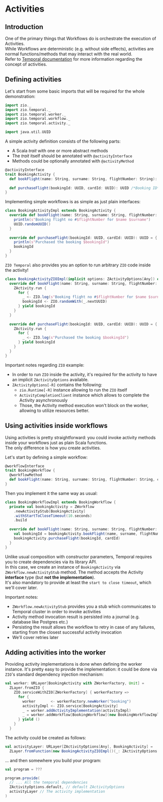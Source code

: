 # Activities

## Introduction

One of the primary things that Workflows do is orchestrate the execution of Activities.  
While Workflows are deterministic (e.g. without side effects), activities are normal functions/methods that may interact
with the real world.  
Refer to [Temporal documentation](https://docs.temporal.io/activities/) for more information regarding the concept of
activities.

## Defining activities

Let's start from some basic imports that will be required for the whole demonstration:

```scala mdoc:silent
import zio._
import zio.temporal._
import zio.temporal.worker._
import zio.temporal.workflow._
import zio.temporal.activity._

import java.util.UUID
```

A simple activity definition consists of the following parts:

- A Scala *trait* with one or more abstract methods
- The *trait* itself should be annotated with `@activityInterface`
- Methods could be optionally annotated with `@activityMethod`

```scala mdoc
@activityInterface
trait BookingActivity {
  def bookFlight(name: String, surname: String, flightNumber: String): UUID /*Booking ID*/ 
  
  def purchaseFlight(bookingId: UUID, cardId: UUID): UUID /*Booking ID*/ 
}
```

Implementing simple workflows is as simple as just plain interfaces:

```scala mdoc
class BookingActivityImpl extends BookingActivity {
  override def bookFlight(name: String, surname: String, flightNumber: String): UUID = {
    println(s"Booking flight no #$flightNumber for $name $surname")
    UUID.randomUUID()
  }
  
  override def purchaseFlight(bookingId: UUID, cardId: UUID): UUID = {
    println(s"Purchased the booking $bookingId")
    bookingId
  }
}
```

`ZIO Temporal` also provides you an option to run arbitrary `ZIO` code inside the activity!

```scala mdoc
class BookingActivityZIOImpl(implicit options: ZActivityOptions[Any]) extends BookingActivity {
  override def bookFlight(name: String, surname: String, flightNumber: String): UUID = {
    ZActivity.run {
      for {
        _ <- ZIO.log(s"Booking flight no #$flightNumber for $name $surname")
        bookingId <- ZIO.randomWith(_.nextUUID)
      } yield bookingId
    }
  }
  
  override def purchaseFlight(bookingId: UUID, cardId: UUID): UUID = {
    ZActivity.run {
      for {
        _ <- ZIO.log(s"Purchased the booking $bookingId")
      } yield bookingId
    }
  }
}
```

Important notes regarding `ZIO` example:
- In order to run `ZIO` inside the activity, it's required for the activity to have an implicit `ZActivityOptions` available.  
- `ZActivityOptions[-R]` contains the following:
  - `zio.Runtime[-R]` instance allowing to run the `ZIO` itself
  - `ActivityCompletionClient` instance which allows to complete the Activity asynchronously
  - Those, the Activity method execution won't block on the worker, allowing to utilize resources better.

## Using activities inside workflows

Using activities is pretty straightforward: you could invoke activity methods inside your workflows just as plain Scala functions.  
The only difference is how you create activities.  

Let's start by defining a simple workflow:

```scala mdoc
@workflowInterface
trait BookingWorkflow {
  @workflowMethod
  def bookFlight(name: String, surname: String, flightNumber: String, cardId: UUID): UUID /*Booking ID*/
}
```

Then you implement it the same way as usual:

```scala mdoc
class BookingWorkflowImpl extends BookingWorkflow {
  private val bookingActivity = ZWorkflow
    .newActivityStub[BookingActivity]
    .withStartToCloseTimeout(10.seconds)
    .build
    
  override def bookFlight(name: String, surname: String, flightNumber: String, cardId: UUID): UUID = {
    val bookingId = bookingActivity.bookFlight(name, surname, flightNumber)
    bookingActivity.purchaseFlight(bookingId, cardId)
  }
}
```

Unlike usual composition with constructor parameters, Temporal requires you to create dependencies via its library API.  
In this case, we create an instance of `BookingActivity` via `ZWorkflow.newActivityStub` method. 
The method accepts the Activity **interface** type (but **not the implementation**).  
It's also mandatory to provide at least the `start to close timeout`, which we'll cover later.  

Important notes:
- `ZWorkflow.newActivityStub` provides you a stub which communicates to Temporal cluster in order to invoke activities
- Activity method invocation result is persisted into a journal (e.g. database like Postgres etc.)
- Persisting the result allows the workflow to retry in case of any failures, starting from the closest successful activity invocation
- We'll cover retries later


## Adding activities into the worker

Providing activity implementations is done when defining the worker instance.
It's pretty easy to provide the implementation: it could be done via `ZIO`'s standard dependency injection mechanism:

```scala mdoc:silent
val worker: URLayer[BookingActivity with ZWorkerFactory, Unit] =
  ZLayer.fromZIO {
    ZIO.serviceWithZIO[ZWorkerFactory] { workerFactory =>
      for {
        worker       <- workerFactory.newWorker("booking")
        activityImpl <- ZIO.service[BookingActivity]
        _ = worker.addActivityImplementation(activityImpl)
        _ = worker.addWorkflow[BookingWorkflow](new BookingWorkflowImpl)
      } yield ()
    }
  }
```

The activity could be created as follows:

```scala mdoc:silent
val activityLayer: URLayer[ZActivityOptions[Any], BookingActivity] =
  ZLayer.fromFunction(new BookingActivityZIOImpl()(_: ZActivityOptions[Any]))
```

... and then somewhere you build your program:

```scala
val program = ???

program.provide(
  // ... All the temporal dependencies
  ZActivityOptions.default, // default ZActivityOptions
  activityLayer // The activity implementation
)
```